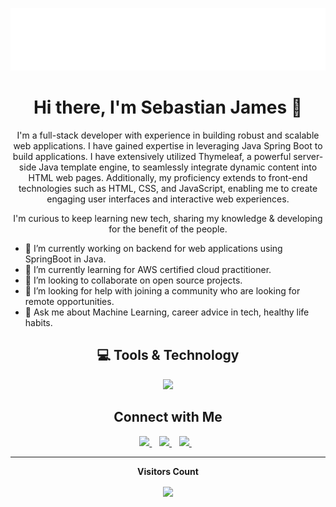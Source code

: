 <p align='center'>
  <img src="./assets/helloWorld_SebastianJames.gif" height="100rem" width="700rem"/>
</p>

<h1 align="center">Hi there, I'm Sebastian James 👋</h1>
<p align='center'>
  I'm a full-stack developer with experience in building robust and scalable web applications. I have gained expertise in leveraging Java Spring Boot to build applications. I have extensively utilized Thymeleaf, a powerful server-side Java template engine, to seamlessly integrate dynamic content into HTML web pages. Additionally, my proficiency extends to front-end technologies such as HTML, CSS, and JavaScript, enabling me to create engaging user interfaces and interactive web experiences. 
</p>
<p align='center'>
I'm curious to keep learning new tech, sharing my knowledge & developing for the benefit of the people.
</p>

- 🔭 I’m currently working on backend for web applications using SpringBoot in Java.
- 🌱 I’m currently learning for AWS certified cloud practitioner.
- 👯 I’m looking to collaborate on open source projects. 
- 🤔 I’m looking for help with joining a community who are looking for remote opportunities. 
- 💬 Ask me about Machine Learning, career advice in tech, healthy life habits. 

<h2 align='center'> 💻 Tools & Technology</h2>

<p align="center">
   <img src="https://skillicons.dev/icons?i=java,py,html,css,js,mysql,git,github,postman,vscode,androidstudio,arduino,cpp,c,eclipse,dynamodb,gradle,kotlin,latex,linux,matlab,maven,octave,postgres,redis,regex,spring,tensorflow" />
</p>

<h2 align='center'>Connect with Me</h2>

<p align="center">
  <a href="https://twitter.com/call_me_tien" target="_blank">
    <img src="https://img.shields.io/badge/Twitter-1DA1F2?style=for-the-badge&logo=twitter&logoColor=white" />
  </a>&nbsp;&nbsp;
  <a href="https://linkedin.com/in/sebastianjames55" target="_blank">
    <img src="https://img.shields.io/badge/LinkedIn-0077B5?style=for-the-badge&logo=linkedin&logoColor=white" />
  </a>&nbsp;&nbsp;
  <a href="https://instagram.com/sebastianjames55" target="_blank">
    <img src="https://img.shields.io/badge/Instagram-E4405F?style=for-the-badge&logo=instagram&logoColor=white" />
  </a>&nbsp;&nbsp;
</p>
 
 ---

<p align="center"><b>Visitors Count</b></p>
<p align="center"><img align="center" src="https://profile-counter.glitch.me/{SebastianJames55}/count.svg" /></p>
<!--
**SebastianJames55/SebastianJames55** is a ✨ _special_ ✨ repository because its `README.md` (this file) appears on your GitHub profile.

Here are some ideas to get you started:


-->
